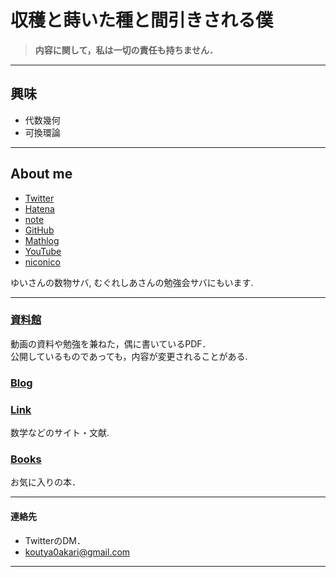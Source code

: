 <!-- Global site tag (gtag.js) - Google Analytics -->
<script async src="https://www.googletagmanager.com/gtag/js?id=UA-212193483-1"></script>
<script>
  window.dataLayer = window.dataLayer || [];
  function gtag(){dataLayer.push(arguments);}
  gtag('js', new Date());

  gtag('config', 'UA-212193483-1');
</script>

# 収穫と蒔いた種と間引きされる僕

>**内容に関して，私は一切の責任も持ちません．**

---

## 興味

 - 代数幾何<br />
 - 可換環論<br />

---

## About me

 - [Twitter](https://twitter.com/akari0koutya)
 - [Hatena](https://akari0koutya.hatenablog.com/)
 - [note](https://note.com/akari0koutya)
 - [GitHub](https://github.com/koutya0akari)
 - [Mathlog](https://mathlog.info/users/2413/articles)
 - [YouTube](https://www.youtube.com/channel/UCm2YF6FZXj_Han0ZHptdZbg)
 - [niconico](https://www.nicovideo.jp/user/84585102)
 
 ゆいさんの数物サバ, むぐれしあさんの勉強会サバにもいます.

---

### [資料館](documents)

動画の資料や勉強を兼ねた，偶に書いているPDF．<br />
公開しているものであっても，内容が変更されることがある. <br />

### [Blog](Blog)

### [Link](link)
 数学などのサイト・文献. <br />

### [Books](Books)
 お気に入りの本．<br />

---

#### 連絡先

 - TwitterのDM．
 - koutya0akari@gmail.com


---
